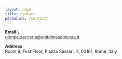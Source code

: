 ```yaml
---
layout: page
title: Contact
permalink: /contact/
---
```


**Email** \  
 giorgia.zaccaria@unitelmasapienza.it 

**Address** \
 Room 8, First Floor, Piazza Sassari, 4, 00161, Rome, Italy 

